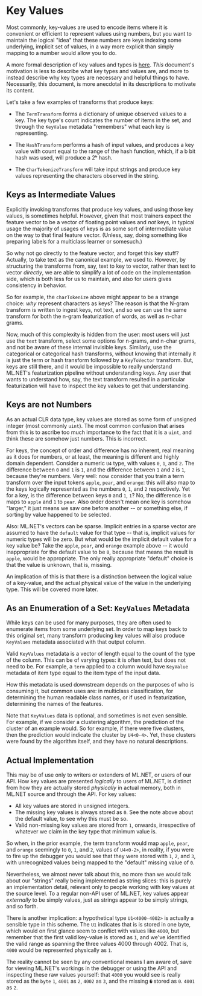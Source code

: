 # Key Values

Most commonly, key-values are used to encode items where it is convenient or
efficient to represent values using numbers, but you want to maintain the
logical "idea" that these numbers are keys indexing some underlying, implicit
set of values, in a way more explicit than simply mapping to a number would
allow you to do.

A more formal description of key values and types is
[here](IDataViewTypeSystem.md#key-types). *This* document's motivation is less
to describe what key types and values are, and more to instead describe why
key types are necessary and helpful things to have. Necessarily, this document,
is more anecdotal in its descriptions to motivate its content.

Let's take a few examples of transforms that produce keys:

* The `TermTransform` forms a dictionary of unique observed values to a key.
  The key type's count indicates the number of items in the set, and through
  the `KeyValue` metadata "remembers" what each key is representing.

* The `HashTransform` performs a hash of input values, and produces a key
  value with count equal to the range of the hash function, which, if a b bit
  hash was used, will produce a 2ᵇ hash.

* The `CharTokenizeTransform` will take input strings and produce key values
  representing the characters observed in the string.

## Keys as Intermediate Values

Explicitly invoking transforms that produce key values, and using those key
values, is sometimes helpful. However, given that most trainers expect the
feature vector to be a vector of floating point values and *not* keys, in
typical usage the majority of usages of keys is as some sort of intermediate
value on the way to that final feature vector. (Unless, say, doing something
like preparing labels for a multiclass learner or somesuch.)

So why not go directly to the feature vector, and forget this key stuff?
Actually, to take text as the canonical example, we used to. However, by
structuring the transforms from, say, text to key to vector, rather than text
to vector *directly*, we are able to simplify a lot of code on the
implementation side, which is both less for us to maintain, and also for users
gives consistency in behavior.

So for example, the `charTokenize` above might appear to be a strange choice:
*why* represent characters as keys? The reason is that the N-gram transform is
written to ingest keys, not text, and so we can use the same transform for
both the n-gram featurization of words, as well as n-char grams.

Now, much of this complexity is hidden from the user: most users will just use
the `text` transform, select some options for n-grams, and n-char grams, and
not be aware of these internal invisible keys. Similarly, use the categorical
or categorical hash transforms, without knowing that internally it is just the
term or hash transform followed by a `KeyToVector` transform. But, keys are
still there, and it would be impossible to really understand ML.NET's
featurization pipeline without understanding keys. Any user that wants to
understand how, say, the text transform resulted in a particular featurization
will have to inspect the key values to get that understanding.

## Keys are not Numbers

As an actual CLR data type, key values are stored as some form of unsigned
integer (most commonly `uint`). The most common confusion that arises from
this is to ascribe too much importance to the fact that it is a `uint`, and
think these are somehow just numbers. This is incorrect.

For keys, the concept of order and difference has no inherent, real meaning as
it does for numbers, or at least, the meaning is different and highly domain
dependent. Consider a numeric `U4` type, with values `0`, `1`, and `2`. The
difference between `0` and `1` is `1`, and the difference between `1` and `2`
is `1`, because they're numbers. Very well: now consider that you train a term
transform over the input tokens `apple`, `pear`, and `orange`: this will also
map to the keys logically represented as the numbers `0`, `1`, and `2`
respectively. Yet for a key, is the difference between keys `0` and `1`, `1`?
No, the difference is `0` maps to `apple` and `1` to `pear`. Also order
doesn't mean one key is somehow "larger," it just means we saw one before
another -- or something else, if sorting by value happened to be selected.

Also: ML.NET's vectors can be sparse. Implicit entries in a sparse vector are
assumed to have the `default` value for that type -- that is, implicit values
for numeric types will be zero. But what would be the implicit default value
for a key value be? Take the `apple`, `pear`, and `orange` example above -- it
would inappropriate for the default value to be `0`, because that means the
result is `apple`, would be appropriate. The only really appropriate "default"
choice is that the value is unknown, that is, missing.

An implication of this is that there is a distinction between the logical
value of a key-value, and the actual physical value of the value in the
underlying type. This will be covered more later.

## As an Enumeration of a Set: `KeyValues` Metadata

While keys can be used for many purposes, they are often used to enumerate
items from some underlying set. In order to map keys back to this original
set, many transform producing key values will also produce `KeyValues`
metadata associated with that output column.

Valid `KeyValues` metadata is a vector of length equal to the count of the
type of the column. This can be of varying types: it is often text, but does
not need to be. For example, a `term` applied to a column would have
`KeyValue` metadata of item type equal to the item type of the input data.

How this metadata is used downstream depends on the purposes of who is
consuming it, but common uses are: in multiclass classification, for
determining the human readable class names, or if used in featurization,
determining the names of the features.

Note that `KeyValues` data is optional, and sometimes is not even sensible.
For example, if we consider a clustering algorithm, the prediction of the
cluster of an example would. So for example, if there were five clusters, then
the prediction would indicate the cluster by `U4<0-4>`. Yet, these clusters
were found by the algorithm itself, and they have no natural descriptions.

## Actual Implementation

This may be of use only to writers or extenders of ML.NET, or users of our
API. How key values are presented *logically* to users of ML.NET, is distinct
from how they are actually stored *physically* in actual memory, both in
ML.NET source and through the API. For key values:

* All key values are stored in unsigned integers.
* The missing key values is always stored as `0`. See the note above about the
  default value, to see why this must be so.
* Valid non-missing key values are stored from `1`, onwards, irrespective of
whatever we claim in the key type that minimum value is.

So when, in the prior example, the term transform would map `apple`, `pear`,
and `orange` seemingly to `0`, `1`, and `2`, values of `U4<0-2>`, in reality,
if you were to fire up the debugger you would see that they were stored with
`1`, `2`, and `3`, with unrecognized values being mapped to the "default"
missing value of `0`.

Nevertheless, we almost never talk about this, no more than we would talk
about our "strings" really being implemented as string slices: this is purely
an implementation detail, relevant only to people working with key values at
the source level. To a regular non-API user of ML.NET, key values appear
*externally* to be simply values, just as strings appear to be simply strings,
and so forth.

There is another implication: a hypothetical type `U1<4000-4002>` is actually
a sensible type in this scheme. The `U1` indicates that is is stored in one
byte, which would on first glance seem to conflict with values like `4000`,
but remember that the first valid key-value is stored as `1`, and we've
identified the valid range as spanning the three values 4000 through 4002.
That is, `4000` would be represented physically as `1`.

The reality cannot be seen by any conventional means I am aware of, save for
viewing ML.NET's workings in the debugger or using the API and inspecting
these raw values yourself: that `4000` you would see is really stored as the
`byte` `1`, `4001` as `2`, `4002` as `3`, and the missing `�` stored as `0`.
`4001` as `2`.